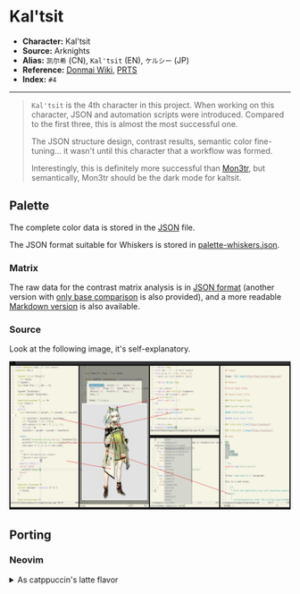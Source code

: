 # Kal'tsit

- **Character:** Kal'tsit
- **Source:** Arknights
- **Alias:** `凯尔希` (CN), `Kal'tsit` (EN), `ケルシー` (JP)
- **Reference:** [Donmai Wiki](<https://donmai.moe/wiki_pages/arknights_kaltsit>), [PRTS](https://prts.wiki/w/%E5%87%AF%E5%B0%94%E5%B8%8C)
- **Index:** `#4`

---

> `Kal'tsit` is the 4th character in this project. When working on this character, JSON and automation scripts were introduced. Compared to the first three, this is almost the most successful one.
>
> The JSON structure design, contrast results, semantic color fine-tuning... it wasn't until this character that a workflow was formed.
>
> Interestingly, this is definitely more successful than [Mon3tr](../arknights_mon3tr/README.md), but semantically, Mon3tr should be the dark mode for kaltsit.

## Palette

The complete color data is stored in the [JSON](./palette.json) file.

The JSON format suitable for Whiskers is stored in [palette-whiskers.json](./palette-whiskers.json).

### Matrix

The raw data for the contrast matrix analysis is in [JSON format](./contrast-matrix.json) (another version with [only base comparison](./contrast-base.json) is also provided), and a more readable [Markdown version](./contrast-report.md) is also available.

### Source

Look at the following image, it's self-explanatory.

![sample](./assets/sample.png)

## Porting

### Neovim

<details>
	<summary>As catppuccin's latte flavor</summary>

```lua
require("catppuccin").setup {
    color_overrides = {
        latte = {
        rosewater= "#B58F8F",
        flamingo = "#C28483",
        pink     = "#C180A9",
        mauve    = "#AA84DA",
        red      = "#D35B5B",
        maroon   = "#B24444",
        peach    = "#C38E66",
        yellow   = "#9C9E2F",
        green    = "#77A05E",
        sky      = "#5D9DB8",
        sapphire = "#359FBD",
        blue     = "#4F83E3",
        lavender = "#8D91E5",
        text     = "#4C4B50",
        subtext0 = "#6C6B6C",
        subtext1 = "#5C5B5E",
        base     = "#F5F4E5",
        mantle   = "#ECECDF",
        crust    = "#E2E3D8",
        surface0 = "#D2D3CA",
        surface1 = "#C2C3BC",
        surface2 = "#B2B3AE",
        overlay0 = "#A2A3A0",
        overlay1 = "#929291",
        overlay2 = "#828283",
        },
    }
}
```

</details>
